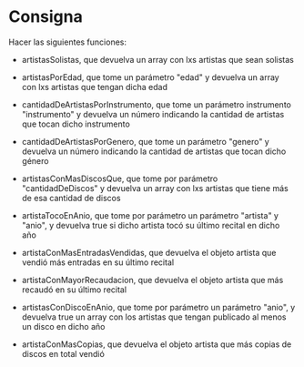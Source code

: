 # Consigna

Hacer las siguientes funciones:

- artistasSolistas, que devuelva un array con lxs artistas que sean solistas

- artistasPorEdad, que tome un parámetro "edad" y devuelva un array con lxs artistas que tengan dicha edad

- cantidadDeArtistasPorInstrumento, que tome un parámetro instrumento "instrumento" y devuelva un número indicando la cantidad de artistas que tocan dicho instrumento

- cantidadDeArtistasPorGenero, que tome un parámetro "genero" y devuelva un número indicando la cantidad de artistas que tocan dicho género

- artistasConMasDiscosQue, que tome por parámetro "cantidadDeDiscos" y devuelva un array con lxs artistas que tiene más de esa cantidad de discos

- artistaTocoEnAnio, que tome por parámetro un parámetro "artista" y "anio", y devuelva true si dicho artista tocó su último recital en dicho año

- artistaConMasEntradasVendidas, que devuelva el objeto artista que vendió más entradas en su último recital

- artistaConMayorRecaudacion, que devuelva el objeto artista que más recaudó en su último recital

- artistasConDiscoEnAnio, que tome por parámetro un parámetro "anio", y devuelva true un array con los artistas que tengan publicado al menos un disco en dicho año

- artistaConMasCopias, que devuelva el objeto artista que más copias de discos en total vendió
